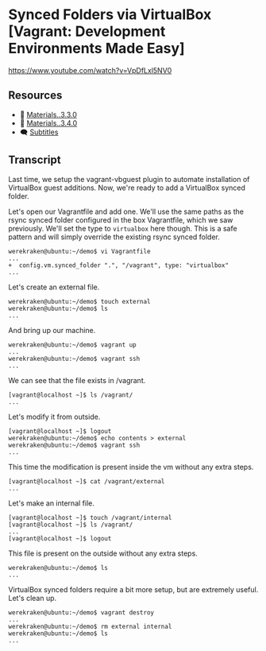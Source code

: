 # Synced Folders via VirtualBox [Vagrant: Development Environments Made Easy]

https://www.youtube.com/watch?v=VpDfLxl5NV0

## Resources

* 🧱 [Materials..3.3.0](../03.More.03..VirtualBox.Guest.Additions/Materials..3.3.0)
* 🧱 [Materials..3.4.0](../03.More.04..Synced.Folders.via.VirtualBox/Materials..3.4.0)
* 🗨 [Subtitles](subtitles.srt)

## Transcript

Last time, we setup the vagrant-vbguest plugin to automate installation of VirtualBox guest additions. Now, we're ready to add a VirtualBox synced folder.

Let's open our Vagrantfile and add one. We'll use the same paths as the rsync synced folder configured in the box Vagrantfile, which we saw previously. We'll set the type to `virtualbox` here though. This is a safe pattern and will simply override the existing rsync synced folder.
```
werekraken@ubuntu:~/demo$ vi Vagrantfile
...
+  config.vm.synced_folder ".", "/vagrant", type: "virtualbox"
...
```
Let's create an external file.
```
werekraken@ubuntu:~/demo$ touch external
werekraken@ubuntu:~/demo$ ls
...
```
And bring up our machine.
```
werekraken@ubuntu:~/demo$ vagrant up
...
werekraken@ubuntu:~/demo$ vagrant ssh
...
```
We can see that the file exists in /vagrant.
```
[vagrant@localhost ~]$ ls /vagrant/
...
```
Let's modify it from outside.
```
[vagrant@localhost ~]$ logout
werekraken@ubuntu:~/demo$ echo contents > external 
werekraken@ubuntu:~/demo$ vagrant ssh
...
```
This time the modification is present inside the vm without any extra steps.
```
[vagrant@localhost ~]$ cat /vagrant/external 
...
```
Let's make an internal file.
```
[vagrant@localhost ~]$ touch /vagrant/internal
[vagrant@localhost ~]$ ls /vagrant/
...
[vagrant@localhost ~]$ logout
```
This file is present on the outside without any extra steps.
```
werekraken@ubuntu:~/demo$ ls
...
```
VirtualBox synced folders require a bit more setup, but are extremely useful. Let's clean up.
```
werekraken@ubuntu:~/demo$ vagrant destroy
...
werekraken@ubuntu:~/demo$ rm external internal
werekraken@ubuntu:~/demo$ ls
...
```

